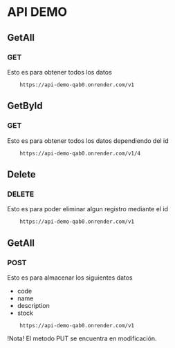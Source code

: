 # API DEMO
## GetAll
### GET
Esto es para obtener todos los datos
``` curl
    https://api-demo-qab0.onrender.com/v1
```
## GetById
### GET
Esto es para obtener todos los datos dependiendo del id
``` curl
    https://api-demo-qab0.onrender.com/v1/4
```
## Delete
### DELETE
Esto es para poder eliminar algun registro mediante el id
``` curl
    https://api-demo-qab0.onrender.com/v1
```
## GetAll
### POST
Esto es para almacenar los siguientes datos
* code
* name
* description
* stock
``` curl
    https://api-demo-qab0.onrender.com/v1
```

!Nota!
El metodo PUT se encuentra en modificación.